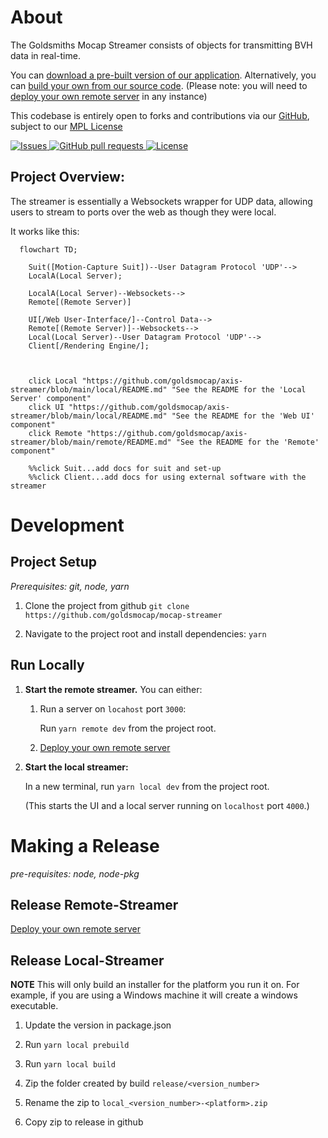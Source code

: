 # About

The Goldsmiths Mocap Streamer consists of objects for transmitting BVH data in real-time.

You can [download a pre-built version of our application](https://github.com/goldsmocap/axis-streamer/releases/latest). Alternatively, you can [build your own from our source code](/README.md#making-a-release). (Please note: you will need to [deploy your own remote server](/remote/README.md#deploying-to-digital-ocean) in any instance) 

This codebase is entirely open to forks and contributions via our [GitHub](https://github.com/goldsmocap/axis-streamer/), subject to our [MPL License](/LICENSE)

<!--- Using html to add CSS ID "gitBadge"--->
<a href="https://github.com/goldsmocap/mocap-streamer/issues" id="gitBadge">
      <img alt="Issues" src="https://img.shields.io/github/issues/goldsmocap/mocap-streamer?color=CCFF00" />
    </a>
 <a href="https://github.com/goldsmocap/mocap-streamer/pulls" id="gitBadge">
      <img alt="GitHub pull requests" src="https://img.shields.io/github/issues-pr/goldsmocap/mocap-streamer?color=4200D9" />
    </a>
<a href="https://github.com/goldsmocap/axis-streamer/blob/main/LICENSE" id="gitBadge">
      <img alt="License" src="https://img.shields.io/github/license/goldsmocap/mocap-streamer?color=FF007B" />
    </a>


## Project Overview:

The streamer is essentially a Websockets wrapper for UDP data, allowing users to stream to ports over the web as though they were local. 

It works like this:


```mermaid
  flowchart TD;

    Suit([Motion-Capture Suit])--User Datagram Protocol 'UDP'-->
    LocalA(Local Server);

    LocalA(Local Server)--Websockets-->
    Remote[(Remote Server)]
    
    UI[/Web User-Interface/]--Control Data-->
    Remote[(Remote Server)]--Websockets-->
    Local(Local Server)--User Datagram Protocol 'UDP'--> 
    Client[/Rendering Engine/];


    
    click Local "https://github.com/goldsmocap/axis-streamer/blob/main/local/README.md" "See the README for the 'Local Server' component"
    click UI "https://github.com/goldsmocap/axis-streamer/blob/main/local/README.md" "See the README for the 'Web UI' component"
    click Remote "https://github.com/goldsmocap/axis-streamer/blob/main/remote/README.md" "See the README for the 'Remote' component"
    
    %%click Suit...add docs for suit and set-up
    %%click Client...add docs for using external software with the streamer

```


# Development

## Project Setup

*Prerequisites: git, node, yarn*

1. Clone the project from github `git clone https://github.com/goldsmocap/mocap-streamer`

2. Navigate to the project root and install dependencies: `yarn`

## Run Locally

1. **Start the remote streamer.** 
   You can either:
   1. Run a server on `locahost` port `3000`: 

      Run `yarn remote dev` from the project root.
    

   2. [Deploy your own remote server](https://github.com/goldsmocap/axis-streamer/tree/main/remote#deploying-to-digital-ocean)

2. **Start the local streamer:** 
   
   In a new terminal, run `yarn local dev` from the project root.

    (This starts the UI and a local server running on `localhost` port `4000`.)

# Making a Release

*pre-requisites: node, node-pkg*

## Release Remote-Streamer

[Deploy your own remote server](https://github.com/goldsmocap/axis-streamer/tree/main/remote#deploying-to-digital-ocean)

## Release Local-Streamer

**NOTE** This will only build an installer for the platform you run it on. For example, if you are using a Windows machine it will create a windows executable.

1. Update the version in package.json

2. Run `yarn local prebuild`

3. Run `yarn local build`

4. Zip the folder created by build `release/<version_number>`

5. Rename the zip to `local_<version_number>-<platform>.zip`

6. Copy zip to release in github
